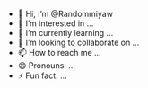 - 👋 Hi, I’m @Randommiyaw
- 👀 I’m interested in ...
- 🌱 I’m currently learning ...
- 💞️ I’m looking to collaborate on ...
- 📫 How to reach me ...
- 😄 Pronouns: ...
- ⚡ Fun fact: ...

<!---
Randommiyaw/Randommiyaw is a ✨ special ✨ repository because its `README.md` (this file) appears on your GitHub profile.
You can click the Preview link to take a look at your changes.
--->
